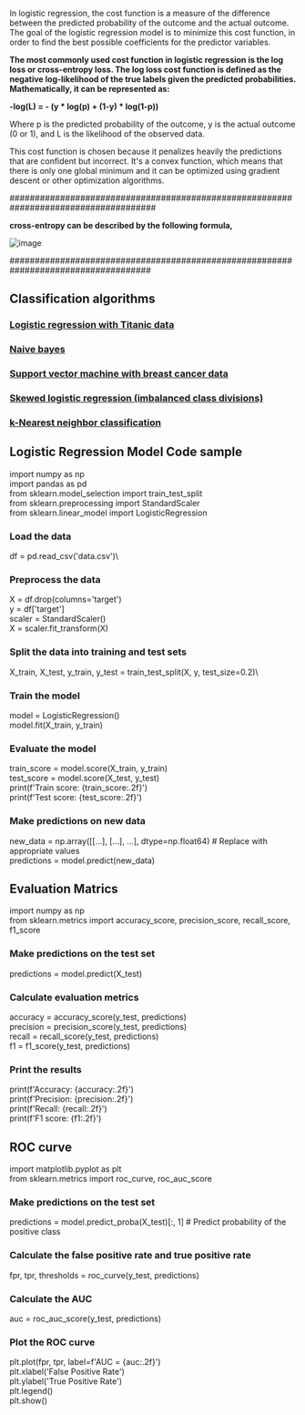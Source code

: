
In logistic regression, the cost function is a measure of the difference between the predicted probability of the outcome and the actual outcome. The goal of the logistic regression model is to minimize this cost function, in order to find the best possible coefficients for the predictor variables.

**The most commonly used cost function in logistic regression is the log loss or cross-entropy loss. The log loss cost function is defined as the negative log-likelihood of the true labels given the predicted probabilities. Mathematically, it can be represented as:**

**-log(L) = - (y * log(p) + (1-y) * log(1-p))**

Where p is the predicted probability of the outcome, y is the actual outcome (0 or 1), and L is the likelihood of the observed data.

This cost function is chosen because it penalizes heavily the predictions that are confident but incorrect. It's a convex function, which means that there is only one global minimum and it can be optimized using gradient descent or other optimization algorithms.

#####################################################################################

**cross-entropy can be described by the following formula,**

![image](https://user-images.githubusercontent.com/47466906/212528555-5c576f26-4b58-4ff6-8d09-3f28e811bbe8.png)

####################################################################################



## Classification algorithms

### [Logistic regression with Titanic data](https://github.com/tirthajyoti/Machine-Learning-with-Python/blob/master/Classification/Logistic_Regression_Classification.ipynb)
### [Naive bayes](https://github.com/tirthajyoti/Machine-Learning-with-Python/blob/master/Classification/Naive_Bayes_Classification.ipynb)
### [Support vector machine with breast cancer data](https://github.com/tirthajyoti/Machine-Learning-with-Python/blob/master/Classification/Support_Vector_Machine_Classification.ipynb)
### [Skewed logistic regression (imbalanced class divisions)](https://github.com/tirthajyoti/Machine-Learning-with-Python/blob/master/Classification/Skewed_Logistic_Regression.ipynb)
### [k-Nearest neighbor classification](https://github.com/tirthajyoti/Machine-Learning-with-Python/blob/master/Classification/KNN_Classification.ipynb)


## Logistic Regression Model Code sample
import numpy as np\
import pandas as pd\
from sklearn.model_selection import train_test_split\
from sklearn.preprocessing import StandardScaler\
from sklearn.linear_model import LogisticRegression

### Load the data
df = pd.read_csv('data.csv')\

### Preprocess the data
X = df.drop(columns='target')\
y = df['target']\
scaler = StandardScaler()\
X = scaler.fit_transform(X)

### Split the data into training and test sets
X_train, X_test, y_train, y_test = train_test_split(X, y, test_size=0.2)\

### Train the model
model = LogisticRegression()\
model.fit(X_train, y_train)

### Evaluate the model
train_score = model.score(X_train, y_train)\
test_score = model.score(X_test, y_test)\
print(f'Train score: {train_score:.2f}')\
print(f'Test score: {test_score:.2f}')

### Make predictions on new data
new_data = np.array([[...], [...], ...], dtype=np.float64)  # Replace with appropriate values\
predictions = model.predict(new_data)


## Evaluation Matrics
import numpy as np\
from sklearn.metrics import accuracy_score, precision_score, recall_score, f1_score

### Make predictions on the test set
predictions = model.predict(X_test)

### Calculate evaluation metrics
accuracy = accuracy_score(y_test, predictions)\
precision = precision_score(y_test, predictions)\
recall = recall_score(y_test, predictions)\
f1 = f1_score(y_test, predictions)

### Print the results
print(f'Accuracy: {accuracy:.2f}')\
print(f'Precision: {precision:.2f}')\
print(f'Recall: {recall:.2f}')\
print(f'F1 score: {f1:.2f}')




## ROC curve

import matplotlib.pyplot as plt\
from sklearn.metrics import roc_curve, roc_auc_score

### Make predictions on the test set
predictions = model.predict_proba(X_test)[:, 1]  # Predict probability of the positive class

### Calculate the false positive rate and true positive rate
fpr, tpr, thresholds = roc_curve(y_test, predictions)

### Calculate the AUC
auc = roc_auc_score(y_test, predictions)

### Plot the ROC curve
plt.plot(fpr, tpr, label=f'AUC = {auc:.2f}')\
plt.xlabel('False Positive Rate')\
plt.ylabel('True Positive Rate')\
plt.legend()\
plt.show()

